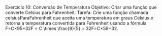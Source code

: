 Exercício 10: Conversão de Temperatura
Objetivo: Criar uma função que converte Celsius para Fahrenheit.
Tarefa:
Crie uma função chamada celsiusParaFahrenheit que aceita uma temperatura em graus Celsius e retorna a temperatura convertida para Fahrenheit usando a fórmula F=C×95+32F = C \times \frac{9}{5} + 32F=C×59+32.